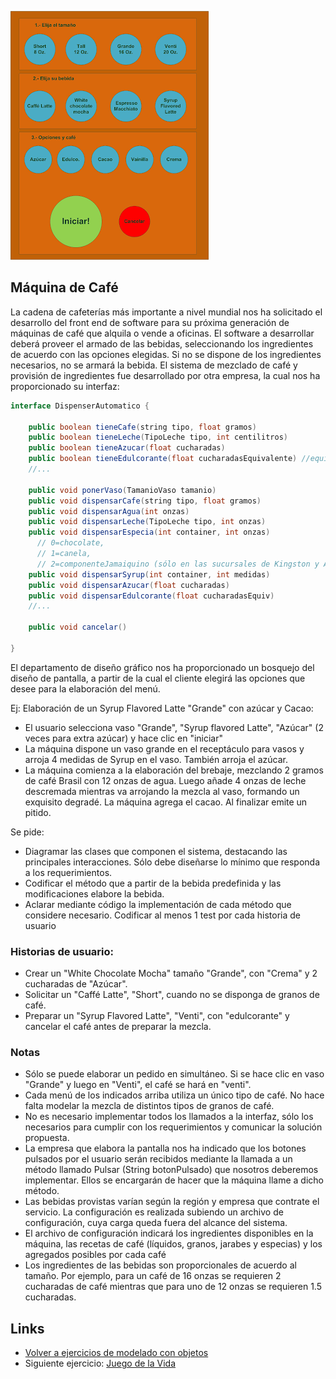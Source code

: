 ![maquina de cafe](/images/maquinaCafe.png)

## Máquina de Café

La cadena de cafeterías más importante a nivel mundial nos ha solicitado el desarrollo del front end de software para su próxima generación de máquinas de café que alquila o vende a oficinas. El software a desarrollar deberá proveer el armado de las bebidas, seleccionando los ingredientes de acuerdo con las opciones elegidas. Si no se dispone de los ingredientes necesarios, no se armará la bebida. El sistema de mezclado de café y provisión de ingredientes fue desarrollado por otra empresa, la cual nos ha proporcionado su interfaz:

```java
interface DispenserAutomatico { 

    public boolean tieneCafe(string tipo, float gramos)
    public boolean tieneLeche(TipoLeche tipo, int centilitros)
    public boolean tieneAzucar(float cucharadas)
    public boolean tieneEdulcorante(float cucharadasEquivalente) //equivalente azucar,edulcorante 
    //... 

    public void ponerVaso(TamanioVaso tamanio)
    public void dispensarCafe(string tipo, float gramos)
    public void dispensarAgua(int onzas)
    public void dispensarLeche(TipoLeche tipo, int onzas)
    public void dispensarEspecia(int container, int onzas)
      // 0=chocolate, 
      // 1=canela, 
      // 2=componenteJamaiquino (sólo en las sucursales de Kingston y Amsterdam) 
    public void dispensarSyrup(int container, int medidas)
    public void dispensarAzucar(float cucharadas)
    public void dispensarEdulcorante(float cucharadasEquiv)
    //... 

    public void cancelar()

}
```

El departamento de diseño gráfico nos ha proporcionado un bosquejo del diseño de pantalla, a partir de la cual el cliente elegirá las opciones que desee para la elaboración del menú.

Ej: Elaboración de un Syrup Flavored Latte "Grande" con azúcar y Cacao:

- El usuario selecciona vaso "Grande", "Syrup flavored Latte", "Azúcar" (2 veces para extra azúcar) y hace clic en "iniciar"
- La máquina dispone un vaso grande en el receptáculo para vasos y arroja 4 medidas de Syrup en el vaso. También arroja el azúcar.
- La máquina comienza a la elaboración del brebaje, mezclando 2 gramos de café Brasil con 12 onzas de agua. Luego añade 4 onzas de leche descremada mientras va arrojando la mezcla al vaso, formando un exquisito degradé. La máquina agrega el cacao. Al finalizar emite un pitido.

Se pide:

- Diagramar las clases que componen el sistema, destacando las principales interacciones. Sólo debe diseñarse lo mínimo que responda a los requerimientos. 
- Codificar el método que a partir de la bebida predefinida y las modificaciones elabore la bebida. 
- Aclarar mediante código la implementación de cada método que considere necesario.
Codificar al menos 1 test por cada historia de usuario

### Historias de usuario:

- Crear un "White Chocolate Mocha" tamaño "Grande", con "Crema" y 2 cucharadas de "Azúcar". 
- Solicitar un "Caffé Latte", "Short", cuando no se disponga de granos de café. 
- Preparar un "Syrup Flavored Latte", "Venti", con "edulcorante" y cancelar el café antes de preparar la mezcla. 

### Notas

- Sólo se puede elaborar un pedido en simultáneo. Si se hace clic en vaso "Grande" y luego en "Venti", el café se hará en "venti". 
- Cada menú de los indicados arriba utiliza un único tipo de café. No hace falta modelar la mezcla de distintos tipos de granos de café. 
- No es necesario implementar todos los llamados a la interfaz, sólo los necesarios para cumplir con los requerimientos y comunicar la solución propuesta. 
- La empresa que elabora la pantalla nos ha indicado que los botones pulsados por el usuario serán recibidos mediante la llamada a un método llamado Pulsar (String botonPulsado) que nosotros deberemos implementar. Ellos se encargarán de hacer que la máquina llame a dicho método. 
- Las bebidas provistas varían según la región y empresa que contrate el servicio. La configuración es realizada subiendo un archivo de configuración, cuya carga queda fuera del alcance del sistema. 
- El archivo de configuración indicará los ingredientes disponibles en la máquina, las recetas de café (líquidos, granos, jarabes y especias) y los agregados posibles por cada café 
- Los ingredientes de las bebidas son proporcionales de acuerdo al tamaño. Por ejemplo, para un café de 16 onzas se requieren 2 cucharadas de café mientras que para uno de 12 onzas se requieren 1.5 cucharadas.

## Links

- [Volver a ejercicios de modelado con objetos](index.md)
- Siguiente ejercicio: [Juego de la Vida](juegoVida.md)
